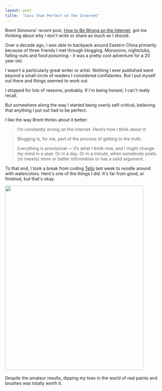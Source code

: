 ```yaml
---
layout: post
title:  "Less than Perfect on the Internet"
---
```


Brent Simmons' recent post, [How to Be Wrong on the Internet][brentSimmons], got me thinking about why I don't write or share as much as I should.

Over a decade ago, I was able to backpack around Eastern China primarily because of three friends I met through blogging. Monsoons, nightclubs, falling-outs and food poisoning - it was a pretty cool adventure for a 20 year old.

I wasn't a particularly great writer or artist. Nothing I ever published went beyond a small circle of readers I considered confidantes. But I put myself out there and things seemed to work out.

I stopped for lots of reasons, probably. If I'm being honest, I can't really recall.

But somewhere along the way I started being overly self-critical, believing that anything I put out had to be perfect.

I like the way Brent thinks about it better:

> I’m constantly wrong on the internet. Here’s how I think about it:

> Blogging is, for me, part of the process of getting to the truth.

> Everything is provisional — it’s what I think now, and I might change my mind in a year. Or in a day. Or in a minute, when somebody posts (or tweets) more or better information or has a solid argument.

To that end, I took a break from coding [Tello][tello] last week to noodle around with watercolors. Here's one of the things I did. It's far from good, or finished, but that's okay.

<a href="/images/2014/imperfect-watercolor-full.jpg">
<img width="450" height="600" src="/images/2014/imperfect-watercolor.jpg" srcset="/images/2014/imperfect-watercolor@2x.jpg"> 
</a>

Despite the amateur results, dipping my toes in the world of real paints and brushes was totally worth it.

[brentSimmons]:http://inessential.com/2014/07/31/how_to_be_wrong_on_the_internet
[tello]:http://localhost:4000/2014/07/11/tello-design.html